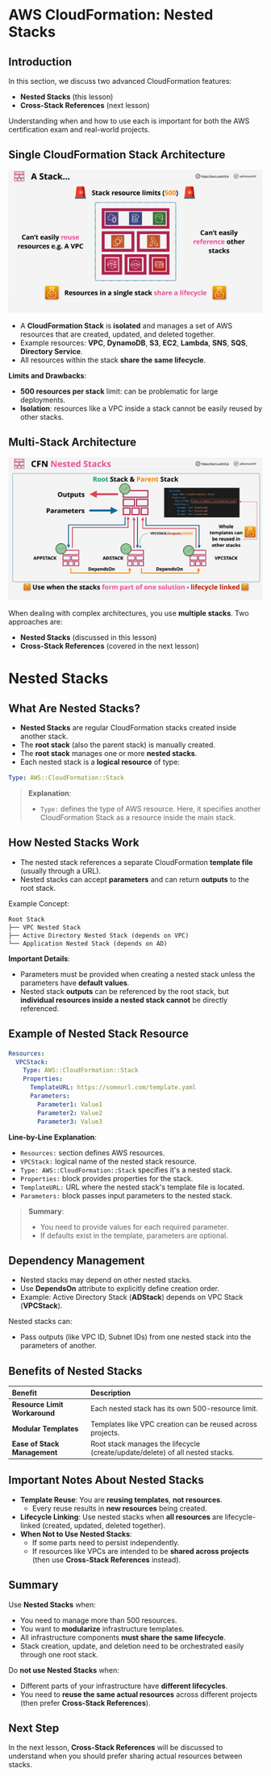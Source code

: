 # AWS CloudFormation: Nested Stacks

## Introduction

In this section, we discuss two advanced CloudFormation features:

- **Nested Stacks** (this lesson)
- **Cross-Stack References** (next lesson)

Understanding when and how to use each is important for both the AWS certification exam and real-world projects.

## Single CloudFormation Stack Architecture

![alt text](image-15.png)

- A **CloudFormation Stack** is **isolated** and manages a set of AWS resources that are created, updated, and deleted together.
- Example resources: **VPC**, **DynamoDB**, **S3**, **EC2**, **Lambda**, **SNS**, **SQS**, **Directory Service**.
- All resources within the stack **share the same lifecycle**.

**Limits and Drawbacks**:

- **500 resources per stack** limit: can be problematic for large deployments.
- **Isolation**: resources like a VPC inside a stack cannot be easily reused by other stacks.

## Multi-Stack Architecture

![alt text](image-16.png)

When dealing with complex architectures, you use **multiple stacks**. Two approaches are:

- **Nested Stacks** (discussed in this lesson)
- **Cross-Stack References** (covered in the next lesson)

# Nested Stacks

## What Are Nested Stacks?

- **Nested Stacks** are regular CloudFormation stacks created inside another stack.
- The **root stack** (also the parent stack) is manually created.
- The **root stack** manages one or more **nested stacks**.
- Each nested stack is a **logical resource** of type:

```yaml
Type: AWS::CloudFormation::Stack
```

> **Explanation**:
>
> - `Type:` defines the type of AWS resource. Here, it specifies another CloudFormation Stack as a resource inside the main stack.

## How Nested Stacks Work

- The nested stack references a separate CloudFormation **template file** (usually through a URL).
- Nested stacks can accept **parameters** and can return **outputs** to the root stack.

Example Concept:

```
Root Stack
├── VPC Nested Stack
├── Active Directory Nested Stack (depends on VPC)
└── Application Nested Stack (depends on AD)
```

**Important Details**:

- Parameters must be provided when creating a nested stack unless the parameters have **default values**.
- Nested stack **outputs** can be referenced by the root stack, but **individual resources inside a nested stack cannot** be directly referenced.

## Example of Nested Stack Resource

```yaml
Resources:
  VPCStack:
    Type: AWS::CloudFormation::Stack
    Properties:
      TemplateURL: https://someurl.com/template.yaml
      Parameters:
        Parameter1: Value1
        Parameter2: Value2
        Parameter3: Value3
```

**Line-by-Line Explanation**:

- `Resources:` section defines AWS resources.
- `VPCStack:` logical name of the nested stack resource.
- `Type: AWS::CloudFormation::Stack` specifies it's a nested stack.
- `Properties:` block provides properties for the stack.
- `TemplateURL:` URL where the nested stack's template file is located.
- `Parameters:` block passes input parameters to the nested stack.

> **Summary**:
>
> - You need to provide values for each required parameter.
> - If defaults exist in the template, parameters are optional.

## Dependency Management

- Nested stacks may depend on other nested stacks.
- Use **DependsOn** attribute to explicitly define creation order.
- Example: Active Directory Stack (**ADStack**) depends on VPC Stack (**VPCStack**).

Nested stacks can:

- Pass outputs (like VPC ID, Subnet IDs) from one nested stack into the parameters of another.

## Benefits of Nested Stacks

| Benefit                       | Description                                                                   |
| :---------------------------- | :---------------------------------------------------------------------------- |
| **Resource Limit Workaround** | Each nested stack has its own 500-resource limit.                             |
| **Modular Templates**         | Templates like VPC creation can be reused across projects.                    |
| **Ease of Stack Management**  | Root stack manages the lifecycle (create/update/delete) of all nested stacks. |

## Important Notes About Nested Stacks

- **Template Reuse**: You are **reusing templates**, **not resources**.
  - Every reuse results in **new resources** being created.
- **Lifecycle Linking**: Use nested stacks when **all resources** are lifecycle-linked (created, updated, deleted together).
- **When Not to Use Nested Stacks**:
  - If some parts need to persist independently.
  - If resources like VPCs are intended to be **shared across projects** (then use **Cross-Stack References** instead).

## Summary

Use **Nested Stacks** when:

- You need to manage more than 500 resources.
- You want to **modularize** infrastructure templates.
- All infrastructure components **must share the same lifecycle**.
- Stack creation, update, and deletion need to be orchestrated easily through one root stack.

Do **not use Nested Stacks** when:

- Different parts of your infrastructure have **different lifecycles**.
- You need to **reuse the same actual resources** across different projects (then prefer **Cross-Stack References**).

## Next Step

In the next lesson, **Cross-Stack References** will be discussed to understand when you should prefer sharing actual resources between stacks.
